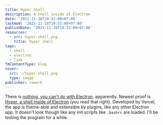 ```yaml
---
title: Hyper Shell
description: A shell inside of Electron
date: '2021-11-16T19:52:00+07:00'
lastmod: '2021-11-16T19:52:00+07:00'
publishDate: '2021-11-16T19:52:00+07:00'
resources:
  - src: hyper-shell.png
    title: Hyper shell
tags:
  - shell
  - electron
  - link
fmContentType: blog
cover:
  src: ./hyper-shell.png
  type: image
publisher: rework
---
```


There is [nothing, you can't do with Electron](https://github.com/sindresorhus/awesome-electron), apparently. Newest proof is [Hyper, a shell inside of Electron](https://hyper.is/) (you read that right). Developed by Vercel, the app is theme-able and extensible by plugins, like any other Electron app. It doesn't look though like any init scripts like `.bashrc` are loaded. I'll be testing the program for a while.
